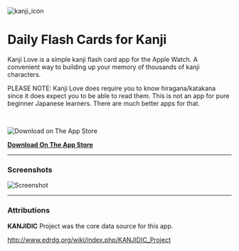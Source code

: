 ![kanji_icon](https://user-images.githubusercontent.com/516688/147009724-d866ef88-0db5-4273-a280-e122f29cdc21.png)

# Daily Flash Cards for Kanji

Kanji Love is a simple kanji flash card app for the Apple Watch. A convenient way to building up your memory of thousands of kanji characters. 

PLEASE NOTE: Kanji Love does require you to know hiragana/katakana since it does expect you to be able to read them. This is not an app for pure beginner Japanese learners. There are much better apps for that.

<BR />

![Download on The App Store](https://user-images.githubusercontent.com/516688/147121626-f3872c33-2a43-4a2b-abc6-9b49f8f7c30b.png)

[**Download On The App Store**](https://apps.apple.com/us/app/kanji-love/id1588647247)


<HR/>

### Screenshots

![Screenshot](https://user-images.githubusercontent.com/516688/147025060-d59c1476-d770-43f0-89e6-0ee0f12c3fa6.png)

<HR/>

### Attributions

**KANJIDIC** Project was the core data source for this app.

http://www.edrdg.org/wiki/index.php/KANJIDIC_Project

